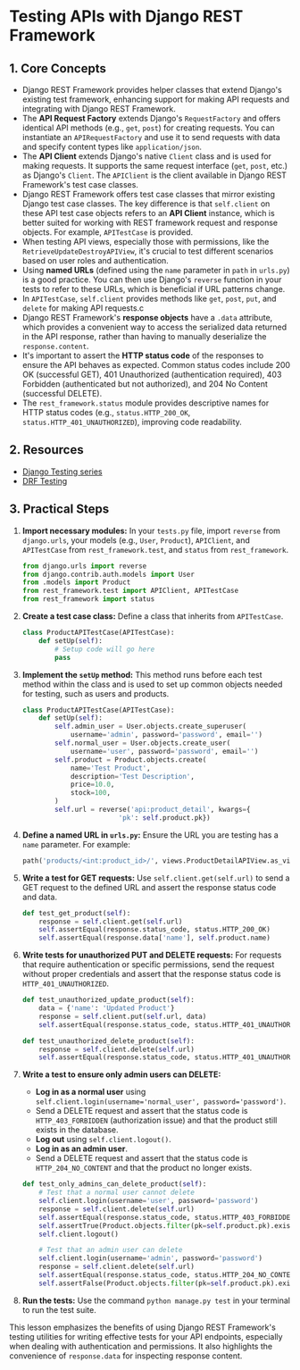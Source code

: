# Testing APIs with Django REST Framework

## 1. Core Concepts

- Django REST Framework provides helper classes that extend Django's existing test framework, enhancing support for making API requests and integrating with Django REST Framework.
- The **API Request Factory** extends Django's `RequestFactory` and offers identical API methods (e.g., `get`, `post`) for creating requests. You can instantiate an `APIRequestFactory` and use it to send requests with data and specify content types like `application/json`.
- The **API Client** extends Django's native `Client` class and is used for making requests. It supports the same request interface (`get`, `post`, etc.) as Django's `Client`. The `APIClient` is the client available in Django REST Framework's test case classes.
- Django REST Framework offers test case classes that mirror existing Django test case classes. The key difference is that `self.client` on these API test case objects refers to an **API Client** instance, which is better suited for working with REST framework request and response objects. For example, `APITestCase` is provided.
- When testing API views, especially those with permissions, like the `RetrieveUpdateDestroyAPIView`, it's crucial to test different scenarios based on user roles and authentication.
- Using **named URLs** (defined using the `name` parameter in `path` in `urls.py`) is a good practice. You can then use Django's `reverse` function in your tests to refer to these URLs, which is beneficial if URL patterns change.
- In `APITestCase`, `self.client` provides methods like `get`, `post`, `put`, and `delete` for making API requests.c
- Django REST Framework's **response objects** have a `.data` attribute, which provides a convenient way to access the serialized data returned in the API response, rather than having to manually deserialize the `response.content`.
- It's important to assert the **HTTP status code** of the responses to ensure the API behaves as expected. Common status codes include 200 OK (successful GET), 401 Unauthorized (authentication required), 403 Forbidden (authenticated but not authorized), and 204 No Content (successful DELETE).
- The `rest_framework.status` module provides descriptive names for HTTP status codes (e.g., `status.HTTP_200_OK`, `status.HTTP_401_UNAUTHORIZED`), improving code readability.

## 2. Resources

- [Django Testing series](https://www.youtube.com/playlist?list=PL4cUxeGkcC9ic9O6xDW2d1qMp3rMOb0Nu)
- [DRF Testing](https://www.django-rest-framework.org/api-guide/testing/)

## 3. Practical Steps

1.  **Import necessary modules:** In your `tests.py` file, import `reverse` from `django.urls`, your models (e.g., `User`, `Product`), `APIClient`, and `APITestCase` from `rest_framework.test`, and `status` from `rest_framework`.

    ```python
    from django.urls import reverse
    from django.contrib.auth.models import User
    from .models import Product
    from rest_framework.test import APIClient, APITestCase
    from rest_framework import status
    ```

2.  **Create a test case class:** Define a class that inherits from `APITestCase`.

    ```python
    class ProductAPITestCase(APITestCase):
        def setUp(self):
            # Setup code will go here
            pass
    ```

3.  **Implement the `setUp` method:** This method runs before each test method within the class and is used to set up common objects needed for testing, such as users and products.

    ```python
    class ProductAPITestCase(APITestCase):
        def setUp(self):
            self.admin_user = User.objects.create_superuser(
                username='admin', password='password', email='')
            self.normal_user = User.objects.create_user(
                username='user', password='password', email='')
            self.product = Product.objects.create(
                name='Test Product',
                description='Test Description',
                price=10.0,
                stock=100,
            )
            self.url = reverse('api:product_detail', kwargs={
                            'pk': self.product.pk})
    ```

4.  **Define a named URL in `urls.py`:** Ensure the URL you are testing has a `name` parameter. For example:

    ```python
    path('products/<int:product_id>/', views.ProductDetailAPIView.as_view(), name='product_detail'),
    ```

5.  **Write a test for GET requests:** Use `self.client.get(self.url)` to send a GET request to the defined URL and assert the response status code and data.

    ```python
    def test_get_product(self):
        response = self.client.get(self.url)
        self.assertEqual(response.status_code, status.HTTP_200_OK)
        self.assertEqual(response.data['name'], self.product.name)
    ```

6.  **Write tests for unauthorized PUT and DELETE requests:** For requests that require authentication or specific permissions, send the request without proper credentials and assert that the response status code is `HTTP_401_UNAUTHORIZED`.

    ```python
    def test_unauthorized_update_product(self):
        data = {'name': 'Updated Product'}
        response = self.client.put(self.url, data)
        self.assertEqual(response.status_code, status.HTTP_401_UNAUTHORIZED)

    def test_unauthorized_delete_product(self):
        response = self.client.delete(self.url)
        self.assertEqual(response.status_code, status.HTTP_401_UNAUTHORIZED)
    ```

7.  **Write a test to ensure only admin users can DELETE:**

    - **Log in as a normal user** using `self.client.login(username='normal_user', password='password')`.
    - Send a DELETE request and assert that the status code is `HTTP_403_FORBIDDEN` (authorization issue) and that the product still exists in the database.
    - **Log out** using `self.client.logout()`.
    - **Log in as an admin user**.
    - Send a DELETE request and assert that the status code is `HTTP_204_NO_CONTENT` and that the product no longer exists.

    ```python
    def test_only_admins_can_delete_product(self):
        # Test that a normal user cannot delete
        self.client.login(username='user', password='password')
        response = self.client.delete(self.url)
        self.assertEqual(response.status_code, status.HTTP_403_FORBIDDEN)
        self.assertTrue(Product.objects.filter(pk=self.product.pk).exists())
        self.client.logout()

        # Test that an admin user can delete
        self.client.login(username='admin', password='password')
        response = self.client.delete(self.url)
        self.assertEqual(response.status_code, status.HTTP_204_NO_CONTENT)
        self.assertFalse(Product.objects.filter(pk=self.product.pk).exists())
    ```

8.  **Run the tests:** Use the command `python manage.py test` in your terminal to run the test suite.

This lesson emphasizes the benefits of using Django REST Framework's testing utilities for writing effective tests for your API endpoints, especially when dealing with authentication and permissions. It also highlights the convenience of `response.data` for inspecting response content.
